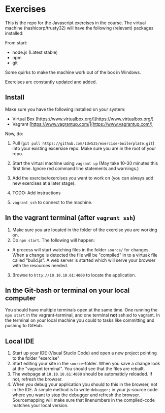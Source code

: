 # Exercises

This is the repo for the Javascript exercises in the course. The virtual machine (hashicorp/trusty32) will have the following (relevant) packages installed:

From start:
* node.js (Latest stable)
* npm
* git

Some quirks to make the machine work out of the box in Windows.

Exercises are constantly updated and added.

## Install
Make sure you have the following installed on your system:
* Virtual Box [https://www.virtualbox.org/](https://www.virtualbox.org/)
* Vagrant [https://www.vagrantup.com/](https://www.vagrantup.com/)

Now, do:

1. Pull (`git pull https://github.com/1dv525/exercise-boilerplate.git`) into your existing excersise repo. Make sure you are in the root of your repo.

2. Start the virtual machine using `vagrant up` (May take 10-30 minutes this first time. Ignore red command line statements and warnings.)

3. Add the exercise/exercises you want to work on (you can always add new exercises at a later stage).
  1. TODO: Add instructions

3. `vagrant ssh` to connect to the machine.

## In the vagrant terminal (after `vagrant ssh`)
1. Make sure you are located in the folder of the exercise you are working on.
2. Do `npm start`. The following will happen:
  * A process will start watching files in the folder `source/` for changes. When a change is detected the file will be "compiled" in to a virtuak file called "build.js". A web server is started which will serve your browser with the resources needed.
3. Browse to `http://10.10.10.61:4000` to locate the application.

## In the Git-bash or terminal on your local computer
You should have multiple terminals open at the same time. One running the `npm start`  in the vagrant-terminal, and one terminal **not** ssh:ed to vagrant. In the terminal on your local machine you could to tasks like committing and pushing to GitHub. 

## Local IDE
1. Start up your IDE (Visual Studio Code) and open a new project pointing to the folder "exercise"
2. Start editing your site in the `source`-folder. When you save a change look at the "vagrant terminal". You should see that the files are rebuilt. 
3. The webpage at `10.10.10.61:4000` should be automaticly reloaded. If not, refresh the browser.
4. When you debug your application you should to this in the browser, not in the IDE. A simple method is to write `debugger;` in your js-source code where you want to stop the debugger and refresh the browser. Sourcemapping will make sure that linenumbers in the compiled-code matches your local version.


